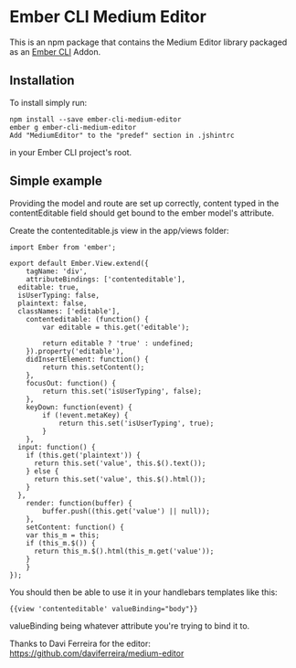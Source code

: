 #  Ember CLI Medium Editor

This is an npm package that contains the Medium Editor library
packaged as an [Ember CLI](https://github.com/stefanpenner/ember-cli) Addon.

## Installation
To install simply run:

```
npm install --save ember-cli-medium-editor
ember g ember-cli-medium-editor
Add "MediumEditor" to the "predef" section in .jshintrc
```
in your Ember CLI project's root.

## Simple example
Providing the model and route are set up correctly, content typed in the contentEditable field should get bound to the ember model's attribute.

Create the contenteditable.js view in the app/views folder:

```
import Ember from 'ember';

export default Ember.View.extend({
	tagName: 'div',
	attributeBindings: ['contenteditable'],
  editable: true,
  isUserTyping: false,
  plaintext: false,
  classNames: ['editable'],
	contenteditable: (function() {
		var editable = this.get('editable');

		return editable ? 'true' : undefined;
	}).property('editable'),
	didInsertElement: function() {
		return this.setContent();
	},
	focusOut: function() {
		return this.set('isUserTyping', false);
	},
	keyDown: function(event) {
		if (!event.metaKey) {
			return this.set('isUserTyping', true);
		}
	},
  input: function() {
    if (this.get('plaintext')) {
      return this.set('value', this.$().text());
    } else {
      return this.set('value', this.$().html());
    }
  },
	render: function(buffer) {
		buffer.push((this.get('value') || null));
	},
	setContent: function() {
    var this_m = this;
    if (this_m.$()) {
      return this_m.$().html(this_m.get('value'));
    }
	}
});
```

You should then be able to use it in your handlebars templates like this:
```
{{view 'contenteditable' valueBinding="body"}}
```
valueBinding being whatever attribute you're trying to bind it to.

Thanks to Davi Ferreira for the editor:
https://github.com/daviferreira/medium-editor
